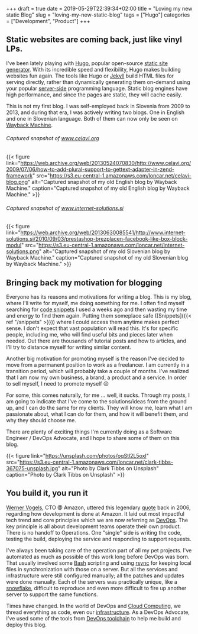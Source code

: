 +++
draft = true 
date = 2019-05-29T22:39:34+02:00
title = "Loving my new static Blog"
slug = "loving-my-new-static-blog" 
tags = ["Hugo"]
categories = ["Development", "Product"]
+++

## Static websites are coming back, just like vinyl LPs.

I've been lately playing with [Hugo](https://gohugo.io/), popular open-source [static site generator](https://www.staticgen.com/). With its incredible speed and flexibility, Hugo makes building websites fun again. The tools like Hugo or [Jekyll](https://jekyllrb.com/) build HTML files for serving directly, rather than dynamically generating them on-demand using your popular [server-side](https://en.wikipedia.org/wiki/Server-side_scripting) programming language. Static blog engines have high performance, and since the pages are static, they will cache easily.

This is not my first blog. I was self-employed back in Slovenia from 2009 to 2013, and during that era, I was actively writing two blogs. One in English and one in Slovenian language. Both of them can now only be seen on [Wayback Machine](https://web.archive.org/).

###### Captured snapshot of www.celavi.org

{{< figure link="https://web.archive.org/web/20130524070830/http://www.celavi.org/2009/07/06/how-to-add-plural-support-to-gettext-adapter-in-zend-framework" src="https://s3.eu-central-1.amazonaws.com/loncar.net/celavi-blog.png" alt="Captured snapshot of my old English blog by Wayback Machine." caption="Captured snapshot of my old English blog by Wayback Machine." >}}

###### Captured snapshot of www.internet-solutions.si

{{< figure link="https://web.archive.org/web/20130630085541/http://www.internet-solutions.si/2010/09/03/prestashop-brezplacen-facebook-like-box-block-modul" src="https://s3.eu-central-1.amazonaws.com/loncar.net/internet-solutions.png" alt="Captured snapshot of my old Slovenian blog by Wayback Machine." caption="Captured snapshot of my old Slovenian blog by Wayback Machine." >}}

## Bringing back my motivation for blogging

Everyone has its reasons and motivations for writing a blog. This is my blog, where I'll write for myself, me doing something for me. I often find myself searching for [code snippets](https://gist.github.com/loncarales) I used a weeks ago and then wasting my time and energy to find them again. Putting them someplace safe ([Snippets]({{< ref "/snippets" >}})) where I could access them anytime makes perfect sense. I don't expect that vast population will read this. It's for specific people, including me, who will find useful bits and pieces later when needed. Out there are thousands of tutorial posts and how to articles, and I'll try to distance myself for writing similar content.

Another big motivation for promoting myself is the reason I've decided to move from a permanent position to work as a freelancer. I am currently in a transition period, which will probably take a couple of months. I've realized that I am now my own business, a brand, a product and a service. In order to sell myself, I need to promote myself 😉 

For some, this comes naturally, for me ... well, it sucks. Through my posts, I am going to indicate that I've come to the solutions/ideas from the ground up, and I can do the same for my clients. They will know me, learn what I am passionate about, what I can do for them, and how it will benefit them, and why they should choose me.

There are plenty of exciting things I'm currently doing as a Software Engineer / DevOps Advocate, and I hope to share some of them on this blog.

{{< figure link="https://unsplash.com/photos/oqStl2L5oxI" src="https://s3.eu-central-1.amazonaws.com/loncar.net/clark-tibbs-367075-unsplash.jpg" alt="Photo by Clark Tibbs on Unsplash" caption="Photo by Clark Tibbs on Unsplash" >}}

## You build it, you run it

[Werner Vogels](https://en.wikipedia.org/wiki/Werner_Vogels), CTO @ Amazon, uttered this legendary [quote](https://seminar.io/2015/04/05/you-build-it-you-run-it/) back in 2006, regarding how development is done at Amazon. It laid out most impactful tech trend and core principles which we are now referring as [DevOps](https://en.wikipedia.org/wiki/DevOps).
The key principle is all about development teams operate their own product. There is no handoff to Operations. One "single" side is writing the code, testing the build, deploying the service and responding to support requests.

I've always been taking care of the operation part of all my pet projects. I've automated as much as possible of this work long before DevOps was born. That usually involved some [Bash](https://en.wikipedia.org/wiki/Bash_(Unix_shell)) scripting and using [rsync](https://en.wikipedia.org/wiki/Rsync) for keeping local files in synchronization with those on a server. But all the services and infrastructure were still configured manually; all the patches and updates were done manually. Each of the servers was practically unique, like a [snowflake](https://martinfowler.com/bliki/SnowflakeServer.html), difficult to reproduce and even more difficult to fire up another server to support the same functions.

Times have changed. In the world of DevOps and [Cloud Computing](https://en.wikipedia.org/wiki/Cloud_computing), we thread everything as code, even our [infrastructure](https://en.wikipedia.org/wiki/Infrastructure_as_code). As a DevOps Advocate, I've used some of the tools from [DevOps toolchain](https://xebialabs.com/periodic-table-of-devops-tools/) to help me build and deploy this blog.
